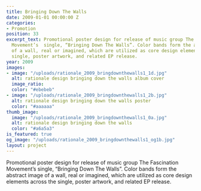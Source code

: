 ```yaml
---
title: Bringing Down The Walls
date: 2009-01-01 00:00:00 Z
categories:
- Promotion
position: 33
excerpt_text: Promotional poster design for release of music group The Fascination
  Movement’s  single, “Bringing Down The Walls”. Color bands form the abstract image
  of a wall, real or imagined, which are utilized as core design elements across the
  single, poster artwork, and related EP release.
year: 2009
images:
- image: "/uploads/rationale_2009_bringdownthewalls1_1d.jpg"
  alt: rationale design bringing down the walls album cover
  image_ratio: 
  color: "#ebebeb"
- image: "/uploads/rationale_2009_bringdownthewalls1_2b.jpg"
  alt: rationale design bringing down the walls poster
  color: "#aaaaaa"
thumb_image:
  image: "/uploads/rationale_2009_bringdownthewalls1_0a.jpg"
  alt: rationale design bringing down the walls
  color: "#a6a5a3"
is_featured: true
og_image: "/uploads/rationale_2009_bringdownthewalls1_og1b.jpg"
layout: project
---
```


Promotional poster design for release of music group The Fascination Movement’s  single, “Bringing Down The Walls”. Color bands form the abstract image of a wall, real or imagined, which are utilized as core design elements across the single, poster artwork, and related EP release.